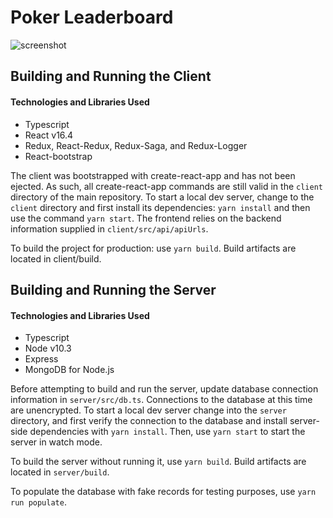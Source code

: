 # Poker Leaderboard

![screenshot](https://i.imgur.com/Y2pJM2k.gif)

## Building and Running the Client

#### Technologies and Libraries Used

- Typescript
- React v16.4
- Redux, React-Redux, Redux-Saga, and Redux-Logger
- React-bootstrap

The client was bootstrapped with create-react-app and has not been ejected. As such, all create-react-app commands are still valid in the `client` directory of the main repository. To start a local dev server, change to the `client` directory and first install its dependencies: `yarn install` and then use the command `yarn start`. The frontend relies on the backend information supplied in `client/src/api/apiUrls`.

To build the project for production: use `yarn build`. Build artifacts are located in client/build.

## Building and Running the Server

#### Technologies and Libraries Used

- Typescript
- Node v10.3
- Express
- MongoDB for Node.js

Before attempting to build and run the server, update database connection information in `server/src/db.ts`. Connections to the database at this time are unencrypted. To start a local dev server change into the `server` directory, and first verify the connection to the database and install server-side dependencies with `yarn install`. Then, use `yarn start` to start the server in watch mode.

To build the server without running it, use `yarn build`. Build artifacts are located in `server/build`.

To populate the database with fake records for testing purposes, use `yarn run populate`.
